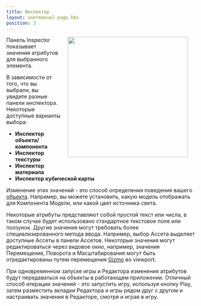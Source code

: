 ```yaml
---
title: Инспектор
layout: usermanual-page.hbs
position: 3
---
```


<img loading="lazy" src="/images/user-manual/editor/inspector/inspector.png" style="float: right; padding: 20px; padding-top: 0px;" width="320">

Панель Inspector показывает значения атрибутов для выбранного элемента.

В зависимости от того, что вы выбрали, вы увидите разные панели инспектора. Некоторые доступные варианты выбора:

* **Инспектор объекта/компонента**
* **Инспектор текстуры**
* **Инспектор материала**
* **Инспектор кубической карты**

Изменение этих значений - это способ определения поведения вашего [объекта][1]. Например, вы можете установить, какую модель отображать для Компонента Модели, или какой цвет источника света.

Некоторые атрибуты представляют собой простой текст или числа, в таком случае будет использовано стандартное текстовое поле или ползунок. Другие значения могут требовать более специализированного метода ввода. Например, выбор Ассета выделяет доступные Ассеты в панели Ассетов. Некоторые значения могут редактироваться через видовое окно, например, значения Перемещения, Поворота и Масштабирования могут быть отредактированы путем перемещения [Gizmo][2] во viewport.

При одновременном запуске игры и Редактора изменения атрибутов будут передаваться на объекты в работающем приложении. Отличный способ итерации значений - это запустить игру, используя кнопку Play, затем разместить вкладки Редактора и игры рядом друг с другом и настраивать значения в Редакторе, смотря и играя в игру.

[1]: /user-manual/glossary#entity
[2]: /user-manual/glossary#gizmo
